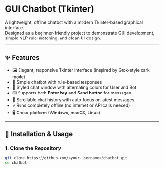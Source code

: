 # GUI Chatbot (Tkinter)

A lightweight, offline chatbot with a modern Tkinter-based graphical interface.  
Designed as a beginner-friendly project to demonstrate GUI development, simple NLP rule-matching, and clean UI design.

---

## ✨ Features
- 🖼️ Elegant, responsive Tkinter interface (inspired by Grok-style dark mode)  
- 💬 Simple chatbot with rule-based responses  
- 🎨 Styled chat window with alternating colors for User and Bot  
- ⌨️ Supports both **Enter key** and **Send button** for messages  
- 📜 Scrollable chat history with auto-focus on latest messages  
- ⚡ Runs completely offline (no internet or API calls needed)  
- 🖥️ Cross-platform (Windows, macOS, Linux)  

---

## 🚀 Installation & Usage

### 1. Clone the Repository
```bash
git clone https://github.com/<your-username>/chatbot.git
cd chatbot
